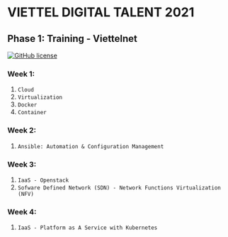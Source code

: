 # VIETTEL DIGITAL TALENT 2021
## Phase 1: Training - Viettelnet

[![GitHub license](https://img.shields.io/badge/license-MIT-blue.svg)](https://github.com/meobilivang/Phase-1-Training-VTDT-VTNET/blob/master/LICENSE)

### Week 1: 
1. `Cloud`
2. `Virtualization`
3. `Docker`
4. `Container`

### Week 2: 
1. `Ansible: Automation & Configuration
Management`

### Week 3: 
1. `IaaS - Openstack`
2. `Sofware Defined Network (SDN) - Network Functions Virtualization (NFV)`

### Week 4: 
1. `IaaS - Platform as A Service with Kubernetes`

